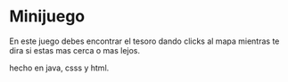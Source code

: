# Minijuego



En este juego debes encontrar el tesoro dando clicks al mapa mientras te dira si estas mas cerca o mas lejos. 


hecho en java, csss  y html. 
